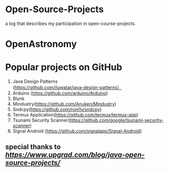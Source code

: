 # Open-Source-Projects
a log that describes my participation in open-course-projects.

# OpenAstronomy

# Popular projects on GitHub
1. Java Design Patterns (https://github.com/iluwatar/java-design-patterns）
2. Arduino (https://github.com/arduino/Arduino)
3. Blynk
4. Mindustry(https://github.com/Anuken/Mindustry)
5. Sndcpy(https://github.com/rom1v/sndcpy)
6. Termux Application(https://github.com/termux/termux-app)
7. Tsunami Security Scanner(https://github.com/google/tsunami-security-scanner)
8. Signal Android (https://github.com/signalapp/Signal-Android)

## special thanks to ***https://www.upgrad.com/blog/java-open-source-projects/***

